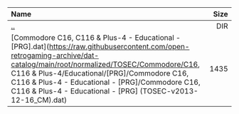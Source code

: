 |Name|Size|
|:---|---:|
|[..](../index.html)|DIR|
|[Commodore C16, C116 & Plus-4 - Educational - [PRG].dat](https://raw.githubusercontent.com/open-retrogaming-archive/dat-catalog/main/root/normalized/TOSEC/Commodore/C16, C116 & Plus-4/Educational/[PRG]/Commodore C16, C116 & Plus-4 - Educational - [PRG]/Commodore C16, C116 & Plus-4 - Educational - [PRG] (TOSEC-v2013-12-16_CM).dat)|1435|
